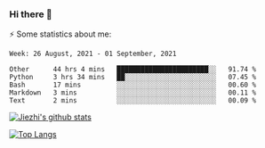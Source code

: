 ### Hi there 👋

⚡ Some statistics about me:


<!--START_SECTION:waka-->
```text
Week: 26 August, 2021 - 01 September, 2021

Other      44 hrs 4 mins   ███████████████████████░░   91.74 % 
Python     3 hrs 34 mins   ██░░░░░░░░░░░░░░░░░░░░░░░   07.45 % 
Bash       17 mins         ░░░░░░░░░░░░░░░░░░░░░░░░░   00.60 % 
Markdown   3 mins          ░░░░░░░░░░░░░░░░░░░░░░░░░   00.11 % 
Text       2 mins          ░░░░░░░░░░░░░░░░░░░░░░░░░   00.09 % 
```
<!--END_SECTION:waka-->





[![Jiezhi's github stats](https://github-readme-stats.vercel.app/api?username=Jiezhi&show_icons=true)](https://github.com/Jiezhi/github-readme-stats)

[![Top Langs](https://github-readme-stats.vercel.app/api/top-langs/?username=Jiezhi&hide=javascript,html)](https://github.com/Jiezhi/github-readme-stats)
<!--
**Jiezhi/Jiezhi** is a ✨ _special_ ✨ repository because its `README.md` (this file) appears on your GitHub profile.

Here are some ideas to get you started:

- 🔭 I’m currently working on ...
- 🌱 I’m currently learning ...
- 👯 I’m looking to collaborate on ...
- 🤔 I’m looking for help with ...
- 💬 Ask me about ...
- 📫 How to reach me: ...
- 😄 Pronouns: ...
- ⚡ Fun fact: ...
-->

